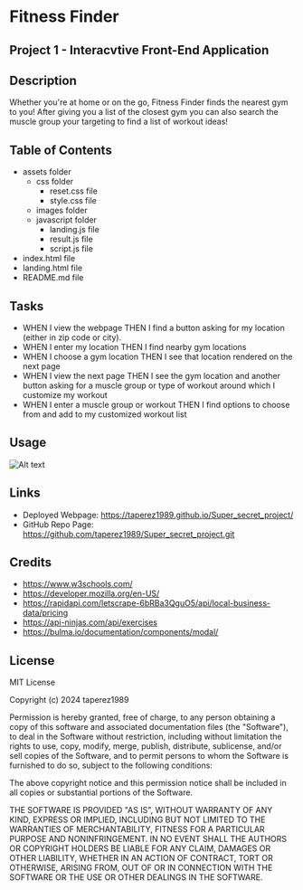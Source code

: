 # Fitness Finder

## Project 1 - Interacvtive Front-End Application

## Description

Whether you're at home or on the go, Fitness Finder finds the nearest gym to you! After giving you a list of the closest gym you can also search the muscle group your targeting to find a list of workout ideas!

## Table of Contents

- assets folder
    - css folder
        - reset.css file
        - style.css file
    - images folder
    - javascript folder
        - landing.js file
        - result.js file
        - script.js file
- index.html file
- landing.html file
- README.md file

## Tasks 

- WHEN I view the webpage THEN I find a button asking for my location (either in zip code or city).
- WHEN I enter my location THEN I find nearby gym locations
- WHEN I choose a gym location THEN I see that location rendered on the next page
- WHEN I view the next page THEN I see the gym location and another button asking for a muscle group or type of workout around which I customize my workout
- WHEN I enter a muscle group or workout THEN I find options to choose from and add to my customized workout list

## Usage

![Alt text](/assets/images/Fitness%20Finder.gif)

## Links

- Deployed Webpage: https://taperez1989.github.io/Super_secret_project/
- GitHub Repo Page: https://github.com/taperez1989/Super_secret_project.git

## Credits

- https://www.w3schools.com/
- https://developer.mozilla.org/en-US/
- https://rapidapi.com/letscrape-6bRBa3QguO5/api/local-business-data/pricing
- https://api-ninjas.com/api/exercises
- https://bulma.io/documentation/components/modal/

## License

MIT License

Copyright (c) 2024 taperez1989

Permission is hereby granted, free of charge, to any person obtaining a copy of this software and associated documentation files (the "Software"), to deal in the Software without restriction, including without limitation the rights to use, copy, modify, merge, publish, distribute, sublicense, and/or sell copies of the Software, and to permit persons to whom the Software is furnished to do so, subject to the following conditions:

The above copyright notice and this permission notice shall be included in all copies or substantial portions of the Software.

THE SOFTWARE IS PROVIDED "AS IS", WITHOUT WARRANTY OF ANY KIND, EXPRESS OR IMPLIED, INCLUDING BUT NOT LIMITED TO THE WARRANTIES OF MERCHANTABILITY, FITNESS FOR A PARTICULAR PURPOSE AND NONINFRINGEMENT. IN NO EVENT SHALL THE AUTHORS OR COPYRIGHT HOLDERS BE LIABLE FOR ANY CLAIM, DAMAGES OR OTHER LIABILITY, WHETHER IN AN ACTION OF CONTRACT, TORT OR OTHERWISE, ARISING FROM, OUT OF OR IN CONNECTION WITH THE SOFTWARE OR THE USE OR OTHER DEALINGS IN THE SOFTWARE.
